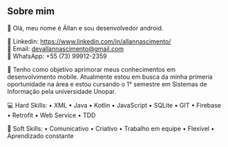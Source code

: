 ## Sobre mim
👋 Olá, meu nome é Állan e sou desenvolvedor android.

💼 Linkedin: https://www.linkedin.com/in/allannascimento/  
📧 Email: devallannascimento@gmail.com  
📱 WhatsApp: +55 (73) 99912-2359

👊 Tenho como objetivo aprimorar meus conhecimentos em desenvolvimento mobile. Atualmente estou em busca da minha primeria oportunidade na área e estou cursando o 1° semestre em Sistemas de Informação pela universidade Unopar.

💻 Hard Skills: • XML • Java • Kotlin • JavaScript • SQLite • GIT • Firebase • Retrofit • Web Service • TDD

🔄 Soft Skills: • Comunicativo • Criativo • Trabalho em equipe • Flexível • Aprendizado constante
